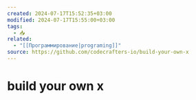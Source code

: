 ```yaml
---
created: 2024-07-17T15:52:35+03:00
modified: 2024-07-17T15:55:00+03:00
tags:
  - 📥
related:
  - "[[Программирование|programing]]"
source: https://github.com/codecrafters-io/build-your-own-x
---
```


# build your own x
